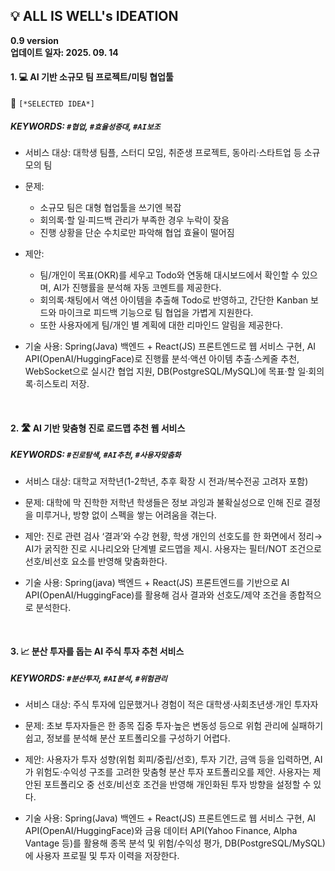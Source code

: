 
## 💡 ALL IS WELL's IDEATION


**0.9 version**
<br>
**업데이트 일자: 2025. 09. 14**



#### 1. 💻 AI 기반 소규모 팀 프로젝트/미팅 협업툴

🚀  `[*SELECTED IDEA*]`

##### KEYWORDS:  `#협업`, `#효율성증대`, `#AI보조`


- 서비스 대상: 대학생 팀플, 스터디 모임, 취준생 프로젝트, 동아리·스타트업 등 소규모의 팀

- 문제:
  - 소규모 팀은 대형 협업툴을 쓰기엔 복잡
  - 회의록·할 일·피드백 관리가 부족한 경우 누락이 잦음
  - 진행 상황을 단순 수치로만 파악해 협업 효율이 떨어짐
    
- 제안: 
  - 팀/개인이 목표(OKR)를 세우고 Todo와 연동해 대시보드에서 확인할 수 있으며, AI가 진행률을 분석해 자동 코멘트를 제공한다.
  - 회의록·채팅에서 액션 아이템을 추출해 Todo로 반영하고, 간단한 Kanban 보드와 마이크로 피드백 기능으로 팀 협업을 가볍게 지원한다.
  - 또한 사용자에게 팀/개인 별 계획에 대한 리마인드 알림을 제공한다.
    
- 기술 사용: Spring(Java) 백엔드 + React(JS) 프론트엔드로 웹 서비스 구현, AI API(OpenAI/HuggingFace)로 진행률 분석·액션 아이템 추출·스케줄 추천, WebSocket으로 실시간 협업 지원, DB(PostgreSQL/MySQL)에 목표·할 일·회의록·히스토리 저장.
 
 <br>
 
 #### 2. 🛣 AI 기반 맞춤형 진로 로드맵 추천 웹 서비스

##### KEYWORDS:  `#진로탐색`, `#AI추천`, `#사용자맞춤화`
  
- 서비스 대상: 대학교 저학년(1-2학년, 추후 확장 시 전과/복수전공 고려자 포함)
    
- 문제: 대학에 막 진학한 저학년 학생들은 정보 과잉과 불확실성으로 인해 진로 결정을 미루거나, 방향 없이 스펙을 쌓는 어려움을 겪는다.
    
- 제안: 진로 관련 검사 ‘결과’와 수강 현황, 학생 개인의 선호도를 한 화면에서 정리→ AI가 굵직한 진로 시나리오와 단계별 로드맵을 제시. 사용자는 필터/NOT 조건으로 선호/비선호 요소를 반영해 맞춤화한다.
    
- 기술 사용: Spring(java) 백엔드 + React(JS) 프론트엔드를 기반으로 AI API(OpenAI/HuggingFace)를 활용해 검사 결과와 선호도/제약 조건을 종합적으로 분석한다.

<br>
      
 #### 3. 📈 분산 투자를 돕는 AI 주식 투자 추천 서비스

 ##### KEYWORDS:  `#분산투자`, `#AI분석`, `#위험관리`

- 서비스 대상: 주식 투자에 입문했거나 경험이 적은 대학생·사회초년생·개인 투자자
    
- 문제: 초보 투자자들은 한 종목 집중 투자·높은 변동성 등으로 위험 관리에 실패하기 쉽고, 정보를 분석해 분산 포트폴리오를 구성하기 어렵다.
    
- 제안: 사용자가 투자 성향(위험 회피/중립/선호), 투자 기간, 금액 등을 입력하면, AI가 위험도·수익성 구조를 고려한 맞춤형 분산 투자 포트폴리오를 제안. 사용자는 제안된 포트폴리오 중 선호/비선호 조건을 반영해 개인화된 투자 방향을 설정할 수 있다.
    
- 기술 사용: Spring(Java) 백엔드 + React(JS) 프론트엔드로 웹 서비스 구현, AI API(OpenAI/HuggingFace)와 금융 데이터 API(Yahoo Finance, Alpha Vantage 등)를 활용해 종목 분석 및 위험/수익성 평가, DB(PostgreSQL/MySQL)에 사용자 프로필 및 투자 이력을 저장한다.

<br>


<br>
 
